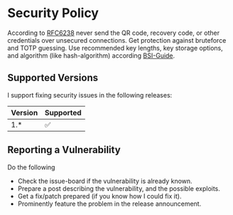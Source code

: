 # Security Policy

According to [RFC6238](https://tools.ietf.org/html/rfc6238) never send the QR code, recovery code, or other credentials over unsecured connections.
Get protection against bruteforce and TOTP guessing. 
Use recommended key lengths, key storage options, and algorithm (like hash-algorithm) according [BSI-Guide](https://www.bsi.bund.de/SharedDocs/Downloads/EN/BSI/Publications/TechGuidelines/TG02102/BSI-TR-02102-1.pdf?__blob=publicationFile&v=6). 

## Supported Versions

I support fixing security issues in the following releases:

| Version | Supported          |
|---------| ------------------ |
| 1.*     | :white_check_mark: |

## Reporting a Vulnerability

Do the following
* Check the issue-board if the vulnerability is already known.
* Prepare a post describing the vulnerability, and the possible exploits.
* Get a fix/patch prepared (if you know how I could fix it).
* Prominently feature the problem in the release announcement.

